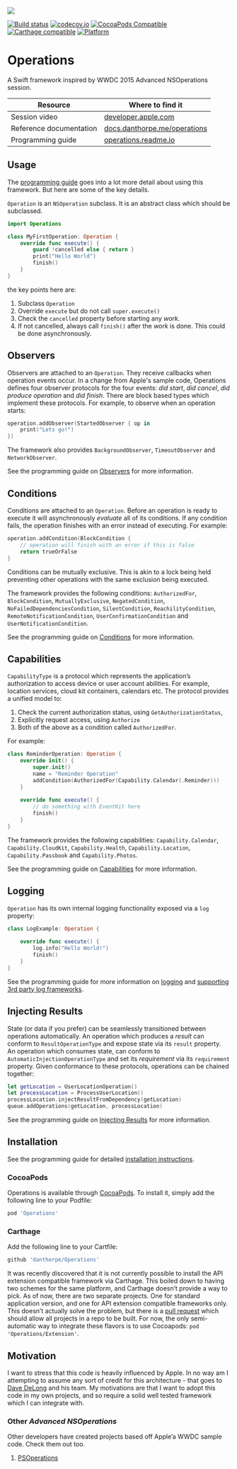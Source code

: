 ![](https://raw.githubusercontent.com/danthorpe/Operations/development/header.png)

[![Build status](https://badge.buildkite.com/4bc80b0824c6357ae071342271cb503b8994cf0cfa58645849.svg?branch=master)](https://buildkite.com/blindingskies/operations)
[![codecov.io](http://codecov.io/github/danthorpe/Operations/coverage.svg?branch=development)](http://codecov.io/github/danthorpe/Operations?branch=development)
[![CocoaPods Compatible](https://img.shields.io/cocoapods/v/Operations.svg)](https://img.shields.io/cocoapods/v/Operations.svg)
[![Carthage compatible](https://img.shields.io/badge/Carthage-compatible-4BC51D.svg?style=flat)](https://github.com/Carthage/Carthage)
[![Platform](https://img.shields.io/cocoapods/p/Operations.svg?style=flat)](http://cocoadocs.org/docsets/Operations)

# Operations

A Swift framework inspired by WWDC 2015 Advanced NSOperations session.

Resource | Where to find it
---------|-----------------
Session video | [developer.apple.com](https://developer.apple.com/videos/wwdc/2015/?id=226)
Reference documentation | [docs.danthorpe.me/operations](http://docs.danthorpe.me/operations/2.6.1/index.html)
Programming guide | [operations.readme.io](https://operations.readme.io)

## Usage

The [programming guide](https://operations.readme.io/docs) goes into a lot more detail about using this framework. But here are some of the key details.

`Operation` is an `NSOperation` subclass. It is an abstract class which should be subclassed.

```swift
import Operations

class MyFirstOperation: Operation {
    override func execute() {
        guard !cancelled else { return }
        print("Hello World")
        finish()
    }
}
```

the key points here are:

1. Subclass `Operation`
2. Override `execute` but do not call `super.execute()`
3. Check the `cancelled` property before starting any *work*.
4. If not cancelled, always call `finish()` after the *work* is done. This could be done asynchronously.

## Observers

Observers are attached to an `Operation`. They receive callbacks when operation events occur. In a change from Apple's sample code, Operations defines four observer protocols for the four events: *did start*, *did cancel*, *did produce operation* and *did finish*. There are block based types which implement these protocols. For example, to observe when an operation starts:

```swift
operation.addObserver(StartedObserver { op in 
    print("Lets go!")
})
```

The framework also provides `BackgroundObserver`, `TimeoutObserver` and `NetworkObserver`.

See the programming guide on [Observers](https://operations.readme.io/docs/observers) for more information.

## Conditions

Conditions are attached to an `Operation`. Before an operation is ready to execute it will asynchronously *evaluate* all of its conditions. If any condition fails, the operation finishes with an error instead of executing. For example:

```swift
operation.addCondition(BlockCondition { 
    // operation will finish with an error if this is false
    return trueOrFalse
}
``` 

Conditions can be mutually exclusive. This is akin to a lock being held preventing other operations with the same exclusion being executed.

The framework provides the following conditions: `AuthorizedFor`, `BlockCondition`, `MutuallyExclusive`, `NegatedCondition`, `NoFailedDependenciesCondition`, `SilentCondition`, `ReachilityCondition`, `RemoteNotificationCondition`, `UserConfirmationCondition` and `UserNotificationCondition`.

See the programming guide on [Conditions](https://operations.readme.io/docs/conditions) for more information.

## Capabilities

`CapabilityType` is a protocol which represents the application’s authorization to access device or user account abilities. For example, location services, cloud kit containers, calendars etc. The protocol provides a unified model to:
 
1. Check the current authorization status, using `GetAuthorizationStatus`, 
2. Explicitly request access, using `Authorize`
3. Both of the above as a condition called `AuthorizedFor`. 

For example:

```swift
class ReminderOperation: Operation {
    override init() {
        super.init()
        name = "Reminder Operation"
        addCondition(AuthorizedFor(Capability.Calendar(.Reminder)))
    }
   
    override func execute() {
        // do something with EventKit here
        finish()
    }
}
```
The framework provides the following capabilities: `Capability.Calendar`, `Capability.CloudKit`, `Capability.Health`, `Capability.Location`, `Capability.Passbook` and `Capability.Photos`.

See the programming guide on [Capabilities](https://operations.readme.io/docs/capabilities) for more information.

## Logging

`Operation` has its own internal logging functionality exposed via a `log` property:

```swift
class LogExample: Operation {
   
    override func execute() {
        log.info("Hello World!")
        finish()
    }
}
```

See the programming guide for more information on [logging](https://operations.readme.io/docs/logging) and [supporting 3rd party log frameworks](https://operations.readme.io/docs/custom-logging).

## Injecting Results

State (or data if you prefer) can be seamlessly transitioned between operations automatically. An operation which produces a *result* can conform to `ResultOperationType` and expose state via its `result` property. An operation which consumes state, can conform to `AutomaticInjectionOperationType` and set its *requirement* via its `requirement` property. Given conformance to these protocols, operations can be chained together:

```swift
let getLocation = UserLocationOperation()
let processLocation = ProcessUserLocation()
processLocation.injectResultFromDependency(getLocation)
queue.addOperations(getLocation, processLocation)
```

See the programming guide on [Injecting Results](https://operations.readme.io/docs/injecting-results) for more information.

## Installation

See the programming guide for detailed [installation instructions](https://operations.readme.io/docs/installing).

### CocoaPods

Operations is available through [CocoaPods](http://cocoapods.org). To install
it, simply add the following line to your Podfile:

```ruby
pod 'Operations'
```

### Carthage

Add the following line to your Cartfile:

```ruby
github 'danthorpe/Operations'
```

It was recently discovered that it is not currently possible to install the API extension compatible framework via Carthage. This boiled down to having two schemes for the same platform, and Carthage doesn’t provide a way to pick. As of now, there are two separate projects. One for standard application version, and one for API extension compatible frameworks only. This doesn’t actually solve the problem, but there is a [pull request](https://github.com/Carthage/Carthage/pull/892) which should allow all projects in a repo to be built. For now, the only semi-automatic way to integrate these flavors is to use Cocoapods: `pod 'Operations/Extension'`. 

## Motivation

I want to stress that this code is heavily influenced by Apple. In no way am I attempting to assume any sort of credit for this architecture - that goes to [Dave DeLong](https://twitter.com/davedelong) and his team. My motivations are that I want to adopt this code in my own projects, and so require a solid well tested framework which I can integrate with.

### Other *Advanced NSOperations*
Other developers have created projects based off Apple’a WWDC sample code. Check them out too.

1. [PSOperations](https://github.com/pluralsight/PSOperations)

